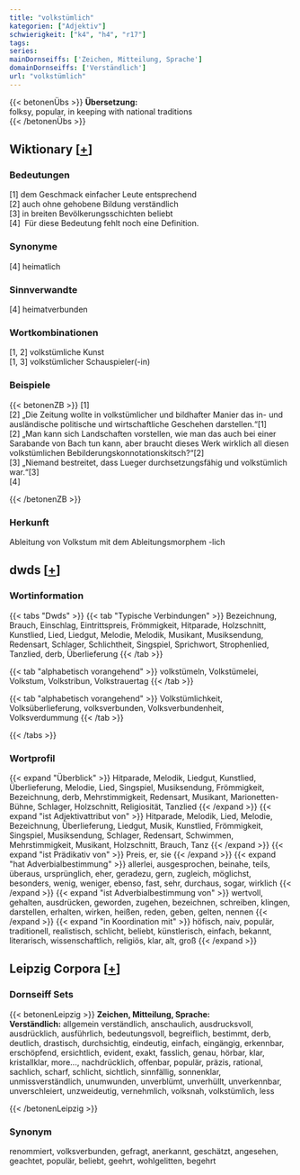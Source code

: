 ```yaml
---
title: "volkstümlich"
kategorien: ["Adjektiv"]
schwierigkeit: ["k4", "h4", "r17"]
tags:
series:
mainDornseiffs: ['Zeichen, Mitteilung, Sprache']
domainDornseiffs: ['Verständlich']
url: "volkstümlich"
---
```


{{< betonenÜbs >}}
**Übersetzung:**  
folksy, popular, in keeping with national traditions  
{{< /betonenÜbs >}}

## Wiktionary [[+](https://de.wiktionary.org/wiki/volkstümlich)]

### Bedeutungen
[1] dem Geschmack einfacher Leute entsprechend  
[2] auch ohne gehobene Bildung verständlich  
[3] in breiten Bevölkerungsschichten beliebt  
[4]  Für diese Bedeutung fehlt noch eine Definition.  

### Synonyme
[4] heimatlich  

### Sinnverwandte
[4] heimatverbunden  

### Wortkombinationen
[1, 2] volkstümliche Kunst  
[1, 3] volkstümlicher Schauspieler(-in)  

### Beispiele
{{< betonenZB >}}
[1]  
[2] „Die Zeitung wollte in volkstümlicher und bildhafter Manier das in- und ausländische politische und wirtschaftliche Geschehen darstellen.“[1]  
[2] „Man kann sich Landschaften vorstellen, wie man das auch bei einer Sarabande von Bach tun kann, aber braucht dieses Werk wirklich all diesen volkstümlichen Bebilderungskonnotationskitsch?“[2]  
[3] „Niemand bestreitet, dass Lueger durchsetzungsfähig und volkstümlich war.“[3]  
[4]  

{{< /betonenZB >}}
### Herkunft
Ableitung von Volkstum mit dem Ableitungsmorphem -lich  



## dwds [[+](https://www.dwds.de/wb/volkstümlich)]

### Wortinformation
{{< tabs "Dwds" >}}
{{< tab "Typische Verbindungen" >}}
Bezeichnung, Brauch, Einschlag, Eintrittspreis, Frömmigkeit, Hitparade, Holzschnitt, Kunstlied, Lied, Liedgut, Melodie, Melodik, Musikant, Musiksendung, Redensart, Schlager, Schlichtheit, Singspiel, Sprichwort, Strophenlied, Tanzlied, derb, Überlieferung
{{< /tab >}}

{{< tab "alphabetisch vorangehend" >}}
volkstümeln, Volkstümelei, Volkstum, Volkstribun, Volkstrauertag
{{< /tab >}}

{{< tab "alphabetisch vorangehend" >}}
Volkstümlichkeit, Volksüberlieferung, volksverbunden, Volksverbundenheit, Volksverdummung
{{< /tab >}}

{{< /tabs >}}

### Wortprofil
{{< expand "Überblick" >}} Hitparade, Melodik, Liedgut, Kunstlied, Überlieferung, Melodie, Lied, Singspiel, Musiksendung, Frömmigkeit, Bezeichnung, derb, Mehrstimmigkeit, Redensart, Musikant, Marionetten-Bühne, Schlager, Holzschnitt, Religiosität, Tanzlied {{< /expand >}}
{{< expand "ist Adjektivattribut von" >}} Hitparade, Melodik, Lied, Melodie, Bezeichnung, Überlieferung, Liedgut, Musik, Kunstlied, Frömmigkeit, Singspiel, Musiksendung, Schlager, Redensart, Schwimmen, Mehrstimmigkeit, Musikant, Holzschnitt, Brauch, Tanz {{< /expand >}}
{{< expand "ist Prädikativ von" >}} Preis, er, sie {{< /expand >}}
{{< expand "hat Adverbialbestimmung" >}} allerlei, ausgesprochen, beinahe, teils, überaus, ursprünglich, eher, geradezu, gern, zugleich, möglichst, besonders, wenig, weniger, ebenso, fast, sehr, durchaus, sogar, wirklich {{< /expand >}}
{{< expand "ist Adverbialbestimmung von" >}} wertvoll, gehalten, ausdrücken, geworden, zugehen, bezeichnen, schreiben, klingen, darstellen, erhalten, wirken, heißen, reden, geben, gelten, nennen {{< /expand >}}
{{< expand "in Koordination mit" >}} höfisch, naiv, populär, traditionell, realistisch, schlicht, beliebt, künstlerisch, einfach, bekannt, literarisch, wissenschaftlich, religiös, klar, alt, groß {{< /expand >}}

## Leipzig Corpora [[+](https://corpora.uni-leipzig.de/en/res?word=volkstümlich&corpusId=deu_newscrawl-public_2018)]

### Dornseiff Sets
{{< betonenLeipzig >}}
**Zeichen, Mitteilung, Sprache:**  
**Verständlich:** allgemein verständlich, anschaulich, ausdrucksvoll, ausdrücklich, ausführlich, bedeutungsvoll, begreiflich, bestimmt, derb, deutlich, drastisch, durchsichtig, eindeutig, einfach, eingängig, erkennbar, erschöpfend, ersichtlich, evident, exakt, fasslich, genau, hörbar, klar, kristallklar, more..., nachdrücklich, offenbar, populär, präzis, rational, sachlich, scharf, schlicht, sichtlich, sinnfällig, sonnenklar, unmissverständlich, unumwunden, unverblümt, unverhüllt, unverkennbar, unverschleiert, unzweideutig, vernehmlich, volksnah, volkstümlich, less  

{{< /betonenLeipzig >}}

### Synonym
renommiert, volksverbunden, gefragt, anerkannt, geschätzt, angesehen, geachtet, populär, beliebt, geehrt, wohlgelitten, begehrt

